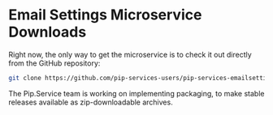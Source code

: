 # Email Settings Microservice Downloads

Right now, the only way to get the microservice is to check it out directly from the GitHub repository:

```bash
git clone https://github.com/pip-services-users/pip-services-emailsettings-dart.git
```

The Pip.Service team is working on implementing packaging, to make stable releases available as zip-downloadable archives.